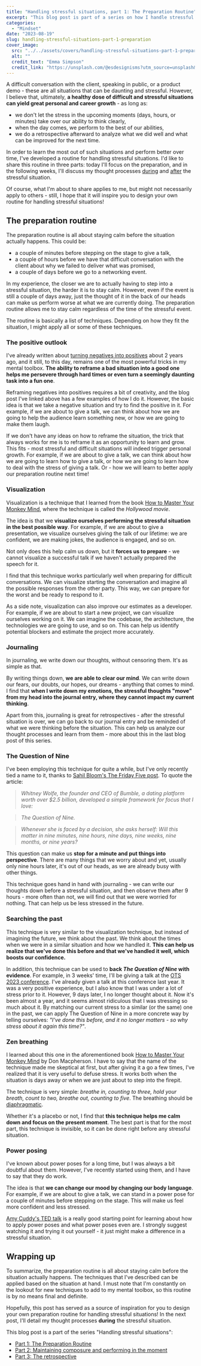 ```yaml
---
title: "Handling stressful situations, part 1: The Preparation Routine"
excerpt: "This blog post is part of a series on how I handle stressful and difficult situations to stay calm and collected, perform to the best of my abilities, and grow from the experience. In this post, I discuss my preparation routine, which takes place before a stressful event - whether it's minutes, hours, or days away."
categories:
  - "Mindset"
date: "2023-08-19"
slug: handling-stressful-situations-part-1-preparation
cover_image:
  src: "../../assets/covers/handling-stressful-situations-part-1-preparation-cover.jpg"
  alt: ""
  credit_text: "Emma Simpson"
  credit_link: "https://unsplash.com/@esdesignisms?utm_source=unsplash&utm_medium=referral&utm_content=creditCopyText"
---
```


A difficult conversation with the client, speaking in public, or a product demo - these are all situations that can be daunting and stressful. However, I believe that, ultimately, **a healthy dose of difficult and stressful situations can yield great personal and career growth** - as long as:

- we don't let the stress in the upcoming moments (days, hours, or minutes) take over our ability to think clearly,
- when the day comes, we perform to the best of our abilities,
- we do a retrospective afterward to analyze what we did well and what can be improved for the next time.

In order to learn the most out of such situations and perform better over time, I've developed a routine for handling stressful situations. I'd like to share this routine in three parts: today I'll focus on the preparation, and in the following weeks, I'll discuss my thought processes [during](/blog/handling-stressful-situations-part-2-maintaining-composure-and-performing-in-the-moment) and [after](/blog/handling-stressful-situations-part-3-the-retrospective) the stressful situation.

Of course, what I'm about to share applies to me, but might not necessarily apply to others - still, I hope that it will inspire you to design your own routine for handling stressful situations!

## The preparation routine

The preparation routine is all about staying calm before the situation actually happens. This could be:

- a couple of minutes before stepping on the stage to give a talk,
- a couple of hours before we have that difficult conversation with the client about why we failed to deliver what was promised,
- a couple of days before we go to a networking event.

In my experience, the closer we are to actually having to step into a stressful situation, the harder it is to stay calm. However, even if the event is still a couple of days away, just the thought of it in the back of our heads can make us perform worse at what we are currently doing. The preparation routine allows me to stay calm regardless of the time of the stressful event.

The routine is basically a list of techniques. Depending on how they fit the situation, I might apply all or some of these techniques.

### The positive outlook

I've already written about [turning negatives into positives](/blog/keeping-a-positive-outlook) about 2 years ago, and it still, to this day, remains one of the most powerful tricks in my mental toolbox. **The ability to reframe a bad situation into a good one helps me persevere through hard times or even turn a seemingly daunting task into a fun one**.

Reframing negatives into positives requires a bit of creativity, and the blog post I've linked above has a few examples of how I do it. However, the basic idea is that we take a negative situation and try to find the positive in it. For example, if we are about to give a talk, we can think about how we are going to help the audience learn something new, or how we are going to make them laugh.

If we don't have any ideas on how to reframe the situation, the trick that always works for me is to reframe it as an opportunity to learn and grow. This fits - most stressful and difficult situations will indeed trigger personal growth. For example, if we are about to give a talk, we can think about how we are going to learn how to give a talk, or how we are going to learn how to deal with the stress of giving a talk. Or - how we will learn to better apply our preparation routine next time!

### Visualization

Visualization is a technique that I learned from the book [How to Master Your Monkey Mind](https://www.amazon.com/How-Master-Your-Monkey-Mind/dp/1787633578), where the technique is called the _Hollywood movie_.

The idea is that we **visualize ourselves performing the stressful situation in the best possible way**. For example, if we are about to give a presentation, we visualize ourselves giving the talk of our lifetime: we are confident, we are making jokes, the audience is engaged, and so on.

Not only does this help calm us down, but it **forces us to prepare** - we cannot visualize a successful talk if we haven't actually prepared the speech for it.

I find that this technique works particularly well when preparing for difficult conversations. We can visualize starting the conversation and imagine all the possible responses from the other party. This way, we can prepare for the worst and be ready to respond to it.

As a side note, visualization can also improve our estimates as a developer. For example, if we are about to start a new project, we can visualize ourselves working on it. We can imagine the codebase, the architecture, the technologies we are going to use, and so on. This can help us identify potential blockers and estimate the project more accurately.

### Journaling

In journaling, we write down our thoughts, without censoring them. It's as simple as that.

By writing things down, **we are able to clear our mind**. We can write down our fears, our doubts, our hopes, our dreams - anything that comes to mind. I find that **when I write down my emotions, the stressful thoughts "move" from my head into the journal entry, where they cannot impact my current thinking**.

Apart from this, journaling is great for retrospectives - after the stressful situation is over, we can go back to our journal entry and be reminded of what we were thinking before the situation. This can help us analyze our thought processes and learn from them - more about this in the last blog post of this series.

### The Question of Nine

I've been employing this technique for quite a while, but I've only recently tied a name to it, thanks to [Sahil Bloom's The Friday Five post](https://www.sahilbloom.com/newsletter/return-on-hassle-the-question-of-nine-more). To quote the article:

> _Whitney Wolfe, the founder and CEO of Bumble, a dating platform worth over $2.5 billion, developed a simple framework for focus that I love:_

> _The Question of Nine._

> _Whenever she is faced by a decision, she asks herself: Will this matter in nine minutes, nine hours, nine days, nine weeks, nine months, or nine years?_

This question can make us **stop for a minute and put things into perspective**. There are many things that we worry about and yet, usually only nine hours later, it's out of our heads, as we are already busy with other things.

This technique goes hand in hand with journaling - we can write our thoughts down before a stressful situation, and then observe them after 9 hours - more often than not, we will find out that we were worried for nothing. That can help us be less stressed in the future.

### Searching the past

This technique is very similar to the visualization technique, but instead of imagining the future, we think about the past. We think about the times when we were in a similar situation and how we handled it. **This can help us realize that we've done this before and that we've handled it well, which boosts our confidence.**

In addition, this technique can be used to **back _The Question of Nine_ with evidence**. For example, in 3 weeks' time, I'll be giving a talk at the [OTS 2023 conference](https://www.ots.si/). I've already given a talk at this conference last year. It was a very positive experience, but I also know that I was under a lot of stress prior to it. However, 9 days later, I no longer thought about it. Now it's been almost a year, and it seems almost ridiculous that I was stressing so much about it. By matching our current stress to a similar (or the same) one in the past, we can apply The Question of Nine in a more concrete way by telling ourselves: _"I've done this before, and it no longer matters - so why stress about it again this time?"_.

### Zen breathing

I learned about this one in the aforementioned book [How to Master Your Monkey Mind](https://www.amazon.com/How-Master-Your-Monkey-Mind/dp/1787633578) by Don Macpherson. I have to say that the name of the technique made me skeptical at first, but after giving it a go a few times, I've realized that it is very useful to defuse stress. It works both when the situation is days away or when we are just about to step into the firepit.

The technique is very simple: _breathe in, counting to three, hold your breath, count to two, breathe out, counting to five_. The breathing should be [diaphragmatic](https://my.clevelandclinic.org/health/articles/9445-diaphragmatic-breathing).

Whether it's a placebo or not, I find that **this technique helps me calm down and focus on the present moment**. The best part is that for the most part, this technique is invisible, so it can be done right before any stressful situation.

### Power posing

I've known about power poses for a long time, but I was always a bit doubtful about them. However, I've recently started using them, and I have to say that they do work.

The idea is that **we can change our mood by changing our body language**. For example, if we are about to give a talk, we can stand in a power pose for a couple of minutes before stepping on the stage. This will make us feel more confident and less stressed.

[Amy Cuddy's TED talk](https://www.ted.com/talks/amy_cuddy_your_body_language_may_shape_who_you_are) is a really good starting point for learning about how to apply power poses and what power poses even are. I strongly suggest watching it and trying it out yourself - it just might make a difference in a stressful situation.

## Wrapping up

To summarize, the preparation routine is all about staying calm before the situation actually happens. The techniques that I've described can be applied based on the situation at hand. I must note that I'm constantly on the lookout for new techniques to add to my mental toolbox, so this routine is by no means final and definite.

Hopefully, this post has served as a source of inspiration for you to design your own preparation routine for handling stressful situations! In the next post, I'll detail my thought processes **during** the stressful situation.

This blog post is a part of the series "Handling stressful situations":

- [Part 1: The Preparation Routine](/blog/handling-stressful-situations-part-1-preparation)
- [Part 2: Maintaining composure and performing in the moment](/blog/handling-stressful-situations-part-2-maintaining-composure-and-performing-in-the-moment)
- [Part 3: The retrospective](/blog/handling-stressful-situations-part-3-the-retrospective)
